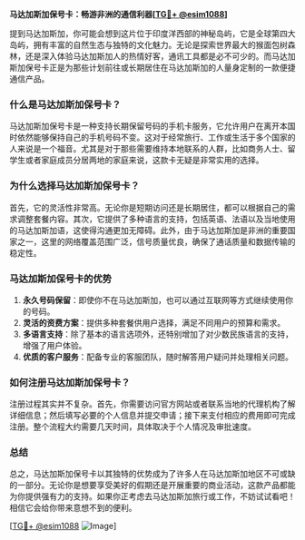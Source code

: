 **马达加斯加保号卡：畅游非洲的通信利器[[TG💪+ @esim1088](https://t.me/s/esim1088)]**

提到马达加斯加，你可能会想到这片位于印度洋西部的神秘岛屿，它是全球第四大岛屿，拥有丰富的自然生态与独特的文化魅力。无论是探索世界最大的猴面包树森林，还是深入体验马达加斯加人的热情好客，通讯工具都是必不可少的。而马达加斯加保号卡正是为那些计划前往或长期居住在马达加斯加的人量身定制的一款便捷通信产品。

### 什么是马达加斯加保号卡？

马达加斯加保号卡是一种支持长期保留号码的手机卡服务，它允许用户在离开本国时依然能够保持自己的手机号码不变。这对于经常旅行、工作或生活于多个国家的人来说是一个福音。尤其是对于那些需要维持本地联系的人群，比如商务人士、留学生或者家庭成员分居两地的家庭来说，这款卡无疑是非常实用的选择。

### 为什么选择马达加斯加保号卡？

首先，它的灵活性非常高。无论你是短期访问还是长期居住，都可以根据自己的需求调整套餐内容。其次，它提供了多种语言的支持，包括英语、法语以及当地使用的马达加斯加语，这使得沟通更加无障碍。此外，由于马达加斯加是非洲的重要国家之一，这里的网络覆盖范围广泛，信号质量优良，确保了通话质量和数据传输的稳定性。

### 马达加斯加保号卡的优势

1. **永久号码保留**：即使你不在马达加斯加，也可以通过互联网等方式继续使用你的号码。
2. **灵活的资费方案**：提供多种套餐供用户选择，满足不同用户的预算和需求。
3. **多语言支持**：除了基本的语言选项外，还特别增加了对少数民族语言的支持，增强了用户体验。
4. **优质的客户服务**：配备专业的客服团队，随时解答用户疑问并处理相关问题。

### 如何注册马达加斯加保号卡？

注册过程其实并不复杂。首先，你需要访问官方网站或者联系当地的代理机构了解详细信息；然后填写必要的个人信息并提交申请；接下来支付相应的费用即可完成注册。整个流程大约需要几天时间，具体取决于个人情况及审批速度。

### 总结

总之，马达加斯加保号卡以其独特的优势成为了许多人在马达加斯加地区不可或缺的一部分。无论你是想要享受美好的假期还是开展重要的商业活动，这款产品都能为你提供强有力的支持。如果你正考虑去马达加斯加旅行或工作，不妨试试看吧！相信它会给你带来意想不到的便利。

[[TG💪+ @esim1088](https://t.me/s/esim1088) ![Image](https://i.postimg.cc/4NQfJmqS/Snipaste-2025-05-13-00-14-12.png)]
